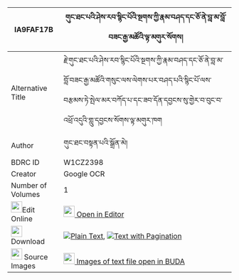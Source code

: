 |IA9FAF17B|གུང་ཐང་པའི་ཤེས་རབ་སྙིང་པོའི་སྔགས་ཀྱི་རྣམ་བཤད་དང་ཅོ་ནེ་བླ་མ་བློ་བཟང་རྒྱ་མཚོའི་ལྟ་མགུར་སོགས། 
| --- | --- 
|Alternative Title |རྗེ་གུང་ཐང་པའི་ཤེས་རབ་སྙིང་པོའི་སྔགས་ཀྱི་རྣམ་བཤད་དང་ཅོ་ནེ་བླ་མ་བློ་བཟང་རྒྱ་མཚོའི་གསུང་ལས་ལེགས་པར་བཤད་པའི་སྙིང་པོ་ལས་བརྩམས་ཏེ་སྤེལ་མར་བཀོད་པ་དང་ཟབ་དོན་དབྱངས་སུ་གྱེར་བ་བུང་བ་འཕྲོ་འདུའི་གླུ་དབྱངས་སོགས་ལྟ་མགུར་ཁག
|Author| གུང་ཐང་བསྟན་པའི་སྒྲོན་མེ།
|BDRC ID | W1CZ2398
|Creator | Google OCR
|Number of Volumes| 1
|<img width="25" src="https://img.icons8.com/color/25/000000/edit-property.png">Edit Online| [<img width="25" src="https://avatars.githubusercontent.com/u/45091458?s=200&v=4"> Open in Editor](http://editor.openpecha.org/IA9FAF17B)
|<img width="25" src="https://img.icons8.com/fluent/48/000000/download-2.png"/>  Download | [![](https://img.icons8.com/color/20/000000/txt.png)Plain Text](https://github.com/Openpecha/IA9FAF17B/releases/download/v1/gung_tangpa_i_sherab_nyingpo_i_plain_IA9FAF17B.zip), [![](https://img.icons8.com/color/20/000000/txt.png)Text with Pagination](https://github.com/Openpecha/IA9FAF17B/releases/download/v1/gung_tangpa_i_sherab_nyingpo_i_pages_IA9FAF17B.zip)
|<img width="25" src="https://img.icons8.com/plasticine/100/000000/pictures-folder.png"/>  Source Images | [<img width="25" src="https://library.bdrc.io/icons/BUDA-small.svg"> Images of text file open in BUDA](https://library.bdrc.io/show/bdr:W1CZ2398)